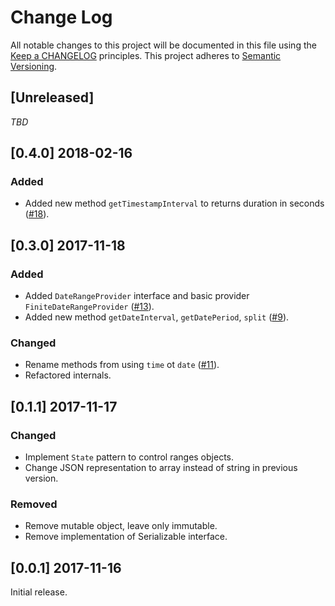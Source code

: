 # Change Log
All notable changes to this project will be documented in this file
using the [Keep a CHANGELOG](http://keepachangelog.com/) principles.
This project adheres to [Semantic Versioning](http://semver.org/).

<!--
Types of changes

Added - for new features.
Changed - for changes in existing functionality.
Deprecated - for soon-to-be removed features.
Removed - for now removed features.
Fixed - for any bug fixes.
Security - in case of vulnerabilities.
-->

## [Unreleased]

_TBD_

## [0.4.0] 2018-02-16

### Added
- Added new method `getTimestampInterval` to returns duration in seconds ([#18](../../pull/18)).

## [0.3.0] 2017-11-18

### Added
- Added `DateRangeProvider` interface and basic provider `FiniteDateRangeProvider` ([#13](../../pull/13)).
- Added new method `getDateInterval`, `getDatePeriod`, `split` ([#9](../../pull/9)).

### Changed
- Rename methods from using `time` ot `date` ([#11](../../pull/11)).
- Refactored internals.

## [0.1.1] 2017-11-17

### Changed
- Implement `State` pattern to control ranges objects.
- Change JSON representation to array instead of string in previous version.

### Removed
- Remove mutable object, leave only immutable.
- Remove implementation of Serializable interface.

## [0.0.1] 2017-11-16

Initial release.
